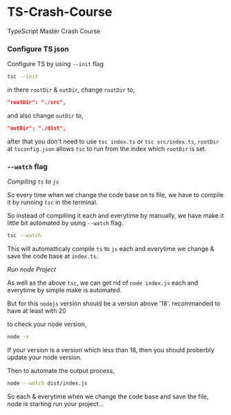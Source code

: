 # TS-Crash-Course

TypeScript Master Crash Course

### Configure TS json

Configure TS by using `--init` flag

```sh
tsc --init
```

in there `rootDir` & `outDir`,
change `rootDir` to,

```json
"rootDir": "./src",
```

and also change `outDir` to,

```json
"outDir": "./dist",
```

after that you don't need to use `tsc index.ts` or `tsc src/index.ts`,
`rootDir` at `tsconfig.json` allows `tsc` to run from the index which `rootDir` is set.

### `--watch` flag

_Compiling `ts` to `js`_

So every time when we change the code base on ts file, we have to compile it by running `tsc` in the terminal.

So instead of compiliing it each and everytime by manually, we have make it little bit automated by using `--watch` flag.

```sh
tsc --watch
```

This will automatticaly compile `ts` to `js` each and everytime we change & save the code base at `index.ts`.

_Run node Project_

As well as the above `tsc`, we can get rid of `node index.js` each and everytime by simple make is automated.

But for this `nodejs` version should be a version above '18'.
recommanded to have at least with 20

to check your node version,

```sh
node -v
```

If your version is a version which less than 18, then you should proberbly update your node version.

Then to automate the output process,

```sh
node --watch dist/index.js
```

So each & everytime when we change the code base and save the file,
node is starting run your project...
